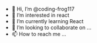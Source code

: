 - 👋 Hi, I’m @coding-frog117
- 👀 I’m interested in react
- 🌱 I’m currently learning React
- 💞️ I’m looking to collaborate on ...
- 📫 How to reach me ...

<!---
coding-frog117/coding-frog117 is a ✨ special ✨ repository because its `README.md` (this file) appears on your GitHub profile.
You can click the Preview link to take a look at your changes.
--->
 
